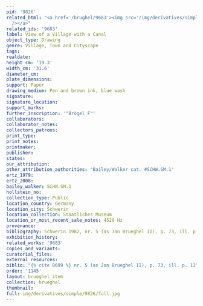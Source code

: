 ```yaml
---
pid: '9826'
related_html: "<a href='/brughel/9683'><img src='/img/derivatives/simple/9683/thumbnail.jpg'
  /></a>"
related_ids: '9683'
label: View of a Village with a Canal
object_type: Drawing
genre: Village, Town and Cityscape
tags: 
realdate: 
height_cm: '19.3'
width_cm: '31.6'
diameter_cm: 
plate_dimensions: 
support: Paper
drawing_medium: Pen and brown ink, blue wash
signature: 
signature_location: 
support_marks: 
further_inscription: '"Brögel F"'
collaborators: 
collaborator_notes: 
collectors_patrons: 
print_type: 
print_notes: 
printmaker: 
publisher: 
states: 
our_attribution: 
other_attribution_authorities: 'Bailey/Walker cat. #SCHW.SM.1'
ertz_1979: 
ertz_2008: 
bailey_walker: SCHW.SM.1
hollstein_no: 
collection_type: Public
location_country: Germany
location_city: Schwerin
location_collection: Staatliches Museum
location_or_most_recent_sale_notes: 4529 Hz
provenance: 
bibliography: Schwerin 1982, nr. 5 (as Jan Brueghel II), p. 73, ill. p. 11
exhibition_history: 
related_works: '9683'
copies_and_variants: 
curatorial_files: 
external_resources: 
biblio: "{% cite 8699 %} nr. 5 (as Jan Brueghel II), p. 73, ill. p. 11"
order: '1145'
layout: brueghel_item
collection: brueghel
thumbnail: 
full: img/derivatives/simple/9826/full.jpg
---
```

